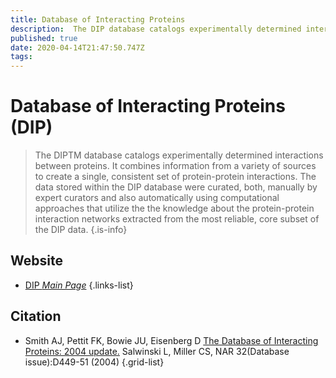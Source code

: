 ```yaml
---
title: Database of Interacting Proteins
description:  The DIP database catalogs experimentally determined interactions between proteins.
published: true
date: 2020-04-14T21:47:50.747Z
tags: 
---
```


# Database of Interacting Proteins (DIP)

> The DIPTM database catalogs experimentally determined interactions between proteins. It combines information from a variety of sources to create a single, consistent set of protein-protein interactions. The data stored within the DIP database were curated, both, manually by expert curators and also automatically using computational approaches that utilize the the knowledge about the protein-protein interaction networks extracted from the most reliable, core subset of the DIP data.
{.is-info}

## Website

- [DIP *Main Page*](https://dip.doe-mbi.ucla.edu/dip/Main.cgi)
{.links-list}

## Citation

- Smith AJ, Pettit FK, Bowie JU, Eisenberg D [The Database of Interacting Proteins: 2004 update.](https://www.ncbi.nlm.nih.gov/pubmed/14681454) Salwinski L, Miller CS,  NAR 32(Database issue):D449-51 (2004)
{.grid-list}